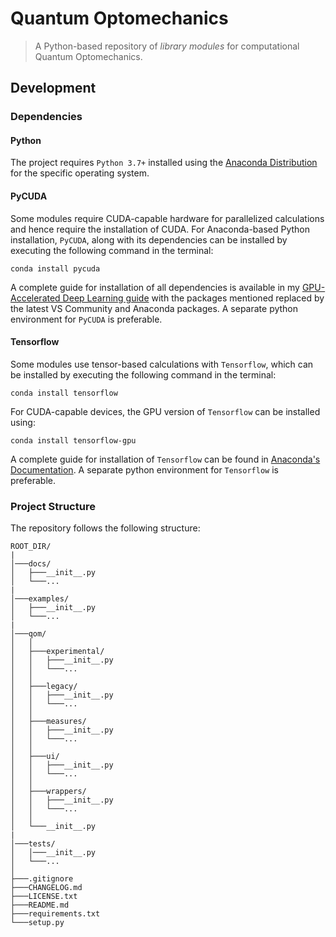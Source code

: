 # Quantum Optomechanics

> A Python-based repository of *library modules* for computational Quantum Optomechanics.

## Development

### Dependencies

#### Python

The project requires ```Python 3.7+``` installed using the [Anaconda Distribution](https://www.anaconda.com/distribution/#download-section) for the specific operating system.

#### PyCUDA

Some modules require CUDA-capable hardware for parallelized calculations and hence require the installation of CUDA. For Anaconda-based Python installation, ```PyCUDA```, along with its dependencies can be installed by executing the following command in the terminal:

```
conda install pycuda
```

A complete guide for installation of all dependencies is available in my [GPU-Accelerated Deep Learning guide](https://github.com/Sampreet/install-guides/blob/master/languages/python/GPU-accelerated-deep-learning-Keras-Tensorflow-Theano-PyCUDA.md) with the packages mentioned replaced by the latest VS Community and Anaconda packages. A separate python environment for ```PyCUDA``` is preferable.

#### Tensorflow

Some modules use tensor-based calculations with ```Tensorflow```, which can be installed by executing the following command in the terminal:

```
conda install tensorflow
```

For CUDA-capable devices, the GPU version of ```Tensorflow``` can be installed using:

```
conda install tensorflow-gpu
```

A complete guide for installation of ```Tensorflow``` can be found in [Anaconda's  Documentation](https://docs.anaconda.com/anaconda/user-guide/tasks/tensorflow/). A separate python environment for ```Tensorflow``` is preferable.

### Project Structure

The repository follows the following structure:

```
ROOT_DIR/
|
│───docs/
│   ├───__init__.py
│   └───...
|
│───examples/
│   ├───__init__.py
│   └───...
|
│───qom/
│   │
│   ├───experimental/
│   │   ├───__init__.py
│   │   └───...
│   │
│   ├───legacy/
│   │   ├───__init__.py
│   │   └───...
│   │
│   ├───measures/
│   │   ├───__init__.py
│   │   └───...
│   │
│   ├───ui/
│   │   ├───__init__.py
│   │   └───...
│   │
│   ├───wrappers/
│   │   ├───__init__.py
│   │   └───...
│   │   
│   └───__init__.py
|
│───tests/
│   │───__init__.py
│   └───...
│
├───.gitignore
├───CHANGELOG.md
├───LICENSE.txt
├───README.md
├───requirements.txt
└───setup.py
```


